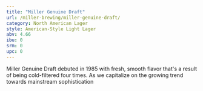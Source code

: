 ```yaml
---
title: "Miller Genuine Draft"
url: /miller-brewing/miller-genuine-draft/
category: North American Lager
style: American-Style Light Lager
abv: 4.66
ibu: 0
srm: 0
upc: 0
---
```

Miller Genuine Draft debuted in 1985 with fresh, smooth flavor that's a result of being cold-filtered four times. As we capitalize on the growing trend towards mainstream sophistication
